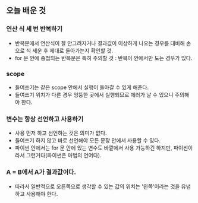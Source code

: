 ## 오늘 배운 것
### 연산 식 세 번 반복하기
- 반복문에서 연산식이 잘 안그려지거나 결과값이 이상하게 나오는 경우를 대비해 손으로 식 세운 후 제대로 돌아가는지 확인할 것.
- for 문 안에 중첩되는 반복문은 특히 주의할 것 : 반복이 안에서만 도는 경우가 있다.

### scope
- 들여쓰기는 같은 scope 안에서 실행이 돌아갈 수 있게 해준다.
- 들여쓰기 위치가 다른 경우 엉뚱한 곳에서 실행되므로 에러가 날 수 있으니 주의해야 한다.

### 변수는 항상 선언하고 사용하기
- 사용 먼저 하고 선언하는 것은 의미가 없다. 
- 들여쓰기 하지 않고 바로 선언해야 모든 문장 안에서 사용할 수 있다.
- 파이썬 안에서는 for 문 안에 있는 변수도 바깥에서 사용 가능하긴 하지만, 파이썬이라서 그런거다(파이썬은 마법의 언어다).

### A = B에서 A가 결과값이다.
- 따라서 일반적으로 오른쪽으로 생각할 수 있는 값의 위치는 '왼쪽'이라는 것을 유념하고 사용해야 한다.